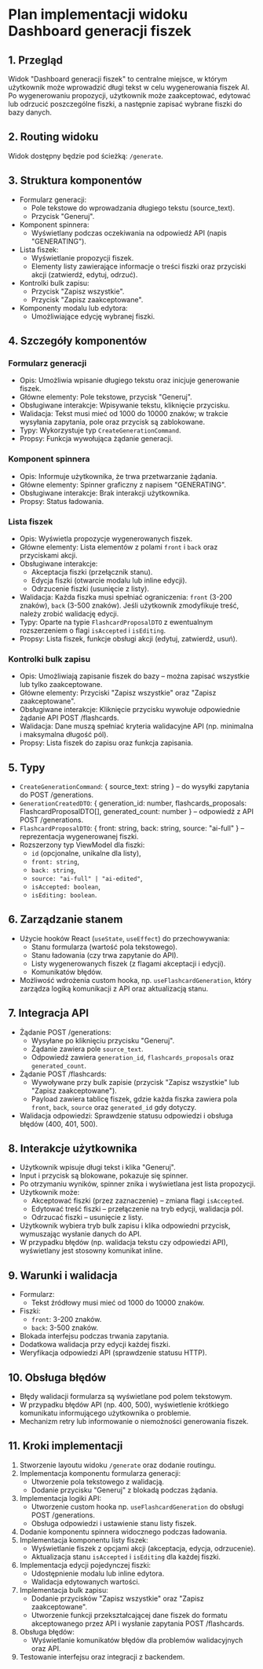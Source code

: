 # Plan implementacji widoku Dashboard generacji fiszek

## 1. Przegląd

Widok "Dashboard generacji fiszek" to centralne miejsce, w którym użytkownik może wprowadzić długi tekst w celu wygenerowania fiszek AI. Po wygenerowaniu propozycji, użytkownik może zaakceptować, edytować lub odrzucić poszczególne fiszki, a następnie zapisać wybrane fiszki do bazy danych.

## 2. Routing widoku

Widok dostępny będzie pod ścieżką: `/generate`.

## 3. Struktura komponentów

- Formularz generacji:
  - Pole tekstowe do wprowadzania długiego tekstu (source_text).
  - Przycisk "Generuj".
- Komponent spinnera:
  - Wyświetlany podczas oczekiwania na odpowiedź API (napis "GENERATING").
- Lista fiszek:
  - Wyświetlanie propozycji fiszek.
  - Elementy listy zawierające informacje o treści fiszki oraz przyciski akcji (zatwierdź, edytuj, odrzuć).
- Kontrolki bulk zapisu:
  - Przycisk "Zapisz wszystkie".
  - Przycisk "Zapisz zaakceptowane".
- Komponenty modalu lub edytora:
  - Umożliwiające edycję wybranej fiszki.

## 4. Szczegóły komponentów

### Formularz generacji

- Opis: Umożliwia wpisanie długiego tekstu oraz inicjuje generowanie fiszek.
- Główne elementy: Pole tekstowe, przycisk "Generuj".
- Obsługiwane interakcje: Wpisywanie tekstu, kliknięcie przycisku.
- Walidacja: Tekst musi mieć od 1000 do 10000 znaków; w trakcie wysyłania zapytania, pole oraz przycisk są zablokowane.
- Typy: Wykorzystuje typ `CreateGenerationCommand`.
- Propsy: Funkcja wywołująca żądanie generacji.

### Komponent spinnera

- Opis: Informuje użytkownika, że trwa przetwarzanie żądania.
- Główne elementy: Spinner graficzny z napisem "GENERATING".
- Obsługiwane interakcje: Brak interakcji użytkownika.
- Propsy: Status ładowania.

### Lista fiszek

- Opis: Wyświetla propozycje wygenerowanych fiszek.
- Główne elementy: Lista elementów z polami `front` i `back` oraz przyciskami akcji.
- Obsługiwane interakcje:
  - Akceptacja fiszki (przełącznik stanu).
  - Edycja fiszki (otwarcie modalu lub inline edycji).
  - Odrzucenie fiszki (usunięcie z listy).
- Walidacja: Każda fiszka musi spełniać ograniczenia: `front` (3-200 znaków), `back` (3-500 znaków). Jeśli użytkownik zmodyfikuje treść, należy zrobić walidację edycji.
- Typy: Oparte na typie `FlashcardProposalDTO` z ewentualnym rozszerzeniem o flagi `isAccepted` i `isEditing`.
- Propsy: Lista fiszek, funkcje obsługi akcji (edytuj, zatwierdź, usuń).

### Kontrolki bulk zapisu

- Opis: Umożliwiają zapisanie fiszek do bazy – można zapisać wszystkie lub tylko zaakceptowane.
- Główne elementy: Przyciski "Zapisz wszystkie" oraz "Zapisz zaakceptowane".
- Obsługiwane interakcje: Kliknięcie przycisku wywołuje odpowiednie żądanie API POST /flashcards.
- Walidacja: Dane muszą spełniać kryteria walidacyjne API (np. minimalna i maksymalna długość pól).
- Propsy: Lista fiszek do zapisu oraz funkcja zapisania.

## 5. Typy

- `CreateGenerationCommand`: { source_text: string } – do wysyłki zapytania do POST /generations.
- `GenerationCreatedDTO`: { generation_id: number, flashcards_proposals: FlashcardProposalDTO[], generated_count: number } – odpowiedź z API POST /generations.
- `FlashcardProposalDTO`: { front: string, back: string, source: "ai-full" } – reprezentacja wygenerowanej fiszki.
- Rozszerzony typ ViewModel dla fiszki:
  - `id` (opcjonalne, unikalne dla listy),
  - `front: string`,
  - `back: string`,
  - `source: "ai-full" | "ai-edited"`,
  - `isAccepted: boolean`,
  - `isEditing: boolean`.

## 6. Zarządzanie stanem

- Użycie hooków React (`useState`, `useEffect`) do przechowywania:
  - Stanu formularza (wartość pola tekstowego).
  - Stanu ładowania (czy trwa zapytanie do API).
  - Listy wygenerowanych fiszek (z flagami akceptacji i edycji).
  - Komunikatów błędów.
- Możliwość wdrożenia custom hooka, np. `useFlashcardGeneration`, który zarządza logiką komunikacji z API oraz aktualizacją stanu.

## 7. Integracja API

- Żądanie POST /generations:
  - Wysyłane po kliknięciu przycisku "Generuj".
  - Żądanie zawiera pole `source_text`.
  - Odpowiedź zawiera `generation_id`, `flashcards_proposals` oraz `generated_count`.
- Żądanie POST /flashcards:
  - Wywoływane przy bulk zapisie (przycisk "Zapisz wszystkie" lub "Zapisz zaakceptowane").
  - Payload zawiera tablicę fiszek, gdzie każda fiszka zawiera pola `front`, `back`, `source` oraz `generated_id` gdy dotyczy.
- Walidacja odpowiedzi: Sprawdzenie statusu odpowiedzi i obsługa błędów (400, 401, 500).

## 8. Interakcje użytkownika

- Użytkownik wpisuje długi tekst i klika "Generuj".
- Input i przycisk są blokowane, pokazuje się spinner.
- Po otrzymaniu wyników, spinner znika i wyświetlana jest lista propozycji.
- Użytkownik może:
  - Akceptować fiszki (przez zaznaczenie) – zmiana flagi `isAccepted`.
  - Edytować treść fiszki – przełączenie na tryb edycji, walidacja pól.
  - Odrzucać fiszki – usunięcie z listy.
- Użytkownik wybiera tryb bulk zapisu i klika odpowiedni przycisk, wymuszając wysłanie danych do API.
- W przypadku błędów (np. walidacja tekstu czy odpowiedzi API), wyświetlany jest stosowny komunikat inline.

## 9. Warunki i walidacja

- Formularz:
  - Tekst źródłowy musi mieć od 1000 do 10000 znaków.
- Fiszki:
  - `front`: 3-200 znaków.
  - `back`: 3-500 znaków.
- Blokada interfejsu podczas trwania zapytania.
- Dodatkowa walidacja przy edycji każdej fiszki.
- Weryfikacja odpowiedzi API (sprawdzenie statusu HTTP).

## 10. Obsługa błędów

- Błędy walidacji formularza są wyświetlane pod polem tekstowym.
- W przypadku błędów API (np. 400, 500), wyświetlenie krótkiego komunikatu informującego użytkownika o problemie.
- Mechanizm retry lub informowanie o niemożności generowania fiszek.

## 11. Kroki implementacji

1. Stworzenie layoutu widoku `/generate` oraz dodanie routingu.
2. Implementacja komponentu formularza generacji:
   - Utworzenie pola tekstowego z walidacją.
   - Dodanie przycisku "Generuj" z blokadą podczas żądania.
3. Implementacja logiki API:
   - Utworzenie custom hooka np. `useFlashcardGeneration` do obsługi POST /generations.
   - Obsługa odpowiedzi i ustawienie stanu listy fiszek.
4. Dodanie komponentu spinnera widocznego podczas ładowania.
5. Implementacja komponentu listy fiszek:
   - Wyświetlanie fiszek z opcjami akcji (akceptacja, edycja, odrzucenie).
   - Aktualizacja stanu `isAccepted` i `isEditing` dla każdej fiszki.
6. Implementacja edycji pojedynczej fiszki:
   - Udostępnienie modalu lub inline edytora.
   - Walidacja edytowanych wartości.
7. Implementacja bulk zapisu:
   - Dodanie przycisków "Zapisz wszystkie" oraz "Zapisz zaakceptowane".
   - Utworzenie funkcji przekształcającej dane fiszek do formatu akceptowanego przez API i wysłanie zapytania POST /flashcards.
8. Obsługa błędów:
   - Wyświetlanie komunikatów błędów dla problemów walidacyjnych oraz API.
9. Testowanie interfejsu oraz integracji z backendem.
